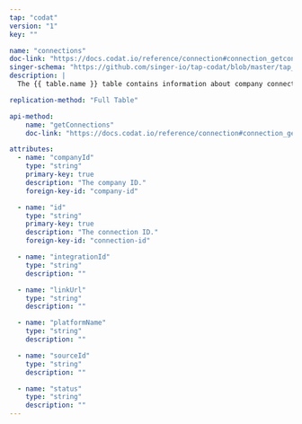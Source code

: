 ```yaml
---
tap: "codat"
version: "1"
key: ""

name: "connections"
doc-link: "https://docs.codat.io/reference/connection#connection_getconnection"
singer-schema: "https://github.com/singer-io/tap-codat/blob/master/tap_codat/schemas/connections.json"
description: |
  The {{ table.name }} table contains information about company connections in your {{ integration.display_name }} account.

replication-method: "Full Table"

api-method:
    name: "getConnections"
    doc-link: "https://docs.codat.io/reference/connection#connection_getconnection"

attributes:
  - name: "companyId"
    type: "string"
    primary-key: true
    description: "The company ID."
    foreign-key-id: "company-id"

  - name: "id"
    type: "string"
    primary-key: true
    description: "The connection ID."
    foreign-key-id: "connection-id"

  - name: "integrationId"
    type: "string"
    description: ""

  - name: "linkUrl"
    type: "string"
    description: ""

  - name: "platformName"
    type: "string"
    description: ""

  - name: "sourceId"
    type: "string"
    description: ""

  - name: "status"
    type: "string"
    description: ""
---
```

